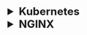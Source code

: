 <details >
 <summary style="font-size: x-large; font-weight: bold">Kubernetes</summary>

- Everything in Kubernetes are linked with '`labels`'.
- We create all service, pods, nodes etc with different command independently, but are linked using `Labels`

<details >
 <summary style="font-size: large; font-weight: bold">Theory</summary>

1.
![img_14.png](img_14.png)

2. Person manually configuring and deploying app

![img_15.png](img_15.png)

3. Most basic setup for Traditional Deployment

![img_16.png](img_16.png)

4.
![img_17.png](img_17.png)

5. Every application over here like Node.JS, Angular etc requires different environments.
   Hence causing Dependency Hell

![img_18.png](img_18.png)

6. VM Era

![img_19.png](img_19.png)

7. VM Types
    1. Bare Metal: Are mostly used by companies to optimized their hardware resource
    2. Hosted: Are normal oracle VM running a Linux VM

Dual boot is not an example of bare metal virtualization. Dual booting allows you to install and run two different operating systems on the same computer, but you can only use one at a time. Bare metal virtualization, also known as Type 1 virtualization, involves running a hypervisor directly on the hardware, allowing multiple operating systems (virtual machines) to run concurrently.
![img_20.png](img_20.png)

8.
Manual Configuration not required since we started using Jenkins to make it work
![img_21.png](img_21.png)

9. Containerization

![img_22.png](img_22.png)


> Can a Linux based container run on Windows OS ?
>
>Linux-based containers can run on a Windows host, but it requires virtualization. Docker Desktop for Windows utilizes a lightweight Linux virtual machine (VM) to run Linux containers, leveraging technologies like Hyper-V on Windows. This means the container doesn't directly interact with the Windows kernel, but rather with the kernel of the virtualized Linux environment.

10.
![img_23.png](img_23.png)


11. Docker (One of the most popular Container Runtime software)

Like `Jfrog` is `Registry` which hold all the images (like Alpine, NGINX etc), HELM charts, NPM Packages etc

- `Image` are like `Class` which does not take any memory but just the blue print.
- `Container` are the one which get instantiated using `Image`

![img_24.png](img_24.png)

`Dockerfile`

In first line we are first getting base image of a OS
```dockerfile
FROM jfrog.fkinternal.com/fk-base-images/nodejs:20.9.0-debian11.8

USER root

# Define the build argument
ARG BUILD_ENV

RUN echo "Asia/Kolkata" > /etc/timezone
RUN dpkg-reconfigure -f noninteractive tzdata

RUN echo "deb [trusted=yes] http://packages.reposvc-prod.fkcloud.in/repos/fk-config-service-confd/73 /" > /etc/apt/sources.list.d/confd.list

COPY ./confd/conf.d/fpg-ui.conf.toml /etc/confd/conf.d/fpg-ui.conf.toml
COPY ./confd/templates/fpg-ui.conf.tmpl /etc/confd/templates/fpg-ui.conf.tmpl

RUN sed -i "s/{{BUILD_ENV}}/$BUILD_ENV/g" /etc/confd/conf.d/fpg-ui.conf.toml

RUN apt-get update && \
	apt-get install -y --allow-unauthenticated \
	procps \
	lsof \ 
	sudo \
	apache2-utils \
	curl \
    sed \
	net-tools \
	vim \
	fk-config-service-confd \
	--no-install-recommends && \
	apt-get clean && \
	apt-get autoremove --yes && \
	rm -rf /var/lib/apt/lists/*

RUN groupadd -g 3000 fpg-ui && \
	adduser --gecos "FPG UI Dev" \
	--gid 3000 \
	--no-create-home \
	--shell /bin/bash \
	--disabled-login \
	--uid 3002 \
	fpg-ui-dev

RUN sudo usermod -aG sudo fpg-ui-dev

WORKDIR /app

RUN mkdir -p /home/fpg-ui-dev/.pm2 && \
	chown -R fpg-ui-dev:fpg-ui /home/fpg-ui-dev/.pm2

USER fpg-ui-dev

COPY  package-lock.json ./
COPY  node_modules ./node_modules/
COPY  --chown=fpg-ui-dev:fpg-ui package.json ./
COPY  --chown=fpg-ui-dev:fpg-ui conf ./conf
COPY  --chown=fpg-ui-dev:fpg-ui dist ./dist
COPY  --chown=fpg-ui-dev:fpg-ui ecosystem.json ./
COPY  --chown=fpg-ui-dev:fpg-ui init.sh ./init.sh
COPY --chown=fpg-ui-dev:fpg-ui confd ./confd

ENV PORT=8080 NODE_ENV=production

EXPOSE $PORT

RUN chmod 755 ./init.sh
CMD ./init.sh
```

12.

- Scalability is not full solved because we need to build each `container` one by one manually which tedious task

![img_26.png](img_26.png)

13.
![img_27.png](img_27.png)


14.

![img_28.png](img_28.png)

- Kubernetes act as **orchestrator** for all the `containers`
- Each `Node` has multiple `Pods`
- Only `Master Node` does not have any `Pods`. It has different set of service to manage all the `Worker Nodes`
- A `Pod` can contain multiple `Container`. But it is advised to keep one `Container` in one `Pod`
- We may want to run more than one `Container` which are called `SideCar` which has different services to support main container in a pod
- Kuberenete are not limited to Docker, it can run with other container runtime software
- In Master Node
    - `etcd`: It store Key Value pair
    - API Server: It is used to communicate with `kubelet` in worker Node. We use `kubectl` command to do this
- `Kubelet`: It is a manager for a single node

15.

- Calvin DC run on Bare Metal to make everything cost effective
  ![img_29.png](img_29.png)

16.
![img_31.png](img_31.png)


17.
![img_32.png](img_32.png)

#### Resources
https://collabnix.github.io/kubelabs/


-----
</details>

<details >
 <summary style="font-size: large; font-weight: bold">Anurag's Notes on Kubernetes</summary>

# Kubernetes Touch Base
![img_13.png](img_13.png)

This is a demo for app containerization and orchestration using Kubernetes with Docker as container runtime.

## Setup

Clone this repo to your workspace


```bash
cd k8-demo
```

Install Node Modules
```bash
npm i
```

## Running Locally
![local_flow](./assets/local_flow.png)

This app use port `3000` . Ensure no other process is using the port.

```bash
npm start
```

Go to http://localhost:3000. You should see the home page for the app.


## Containerisation

### Prequisite

- You should have [Rancher Desktop](https://rancherdesktop.io/) installed on your system. It's open-source application that provides all the essentials to work with containers and Kubernetes on the desktop
- Your private [docker hub](https://hub.docker.com/) account. Create a repo public or private.


### Dockerising the App
![docker_flow](./assets/docker_flow.png)

#### Build Image

We will use the Dockerfile to create docker image.

```bash
docker build .
```

This would create a Docker Image without any tag.

Add a tag using below command.

```bash
# Add the tag
docker tag {{imageId}} {{yourRepository}}:{{tag}}

# e.g. docker tag imageId anandanurag/k8-demo-repo:latest
```

```bash
# Verify the creation. You should see the image listed.

docker images | grep {{yourRepository}}

# e.g. docker images | grep anandanurag/k8-demo-repo
```

#### Create container

```bash
docker run -d -p {{hostMachinePort}}:{{containerPort}} --name {{containerName}} {{repository}}:{{tag}}

# e.g. docker run -d -p 8080:3000 --name docker-demo-container anandanurag/k8-demo-repo:latest
```

```bash
# Verify if container is running
docker ps | grep {{containerName}}

# e.g. docker ps | grep docker-demo-container
```

You should now be able to access you containerized app at http://localhost:8080. Instead of 8080, use your `{{containerPort}}`

#### Stop Container

```bash
docker stop {{containerName}}

# e.g. docker stop docker-demo-container
```

### Push Image to Dockerhub

#### Login to your Repo

```bash
docker login
```
Enter username and password

#### Push Image

```bash
docker push {{yourRepository}}:{{tag}}

# e.g. docker push imageId anandanurag/k8-demo-repo:latest
```
This will push your image to your personal repo in Dockerhub. The same image from dockerHub we will use for creating containers within Kubernetes cluster.

You may delete your local image
```bash
docker rmi {{yourRepository}}:{{tag}}

# e.g. docker rmi anandanurag/k8-demo-repo:latest
```

### Orchestration
![alt kubernetes_flow](./assets/kubernetes_flow.png)

#### List Node

```bash
kubectl get nodes -o wide
```

![alt text](assets/image.png)

You would see a single master node


#### Create a namespace

```bash
kubectl apply -f ./manifests/namespace.yaml

# check 
kubectl get ns | grep k8-demo-ns
```

#### Change cluster context

Set current context to above created namespace

```bash
kubectl config set-context --current --namespace=k8-demo-ns
```

#### Create a Pod

##### Prerequisite
If you have created private repo in github. This step is required. This creates a secret which would be used while pull images from the dockerhub.

```
kubectl create secret docker-registry regcred --docker-server={{registry_server}} --docker-username={{username}} --docker-password={{password}} --docker-email={{email}}
```
--docker-server=https://index.docker.io/v1

Apply Pod manifest file
```bash
kubectl apply -f ./manifests/pod.yaml

# check
kubectl get pods
```

#### Create a Service

A service is needed in order to access your Pods.

##### ClusterIP

```bash
kubectl apply -f ./manifests/service.yaml

# check
kubectl get svc | grep k8-demo-svc
```

By default, Kubernetes creates a service of type ClusterIP. Cluster IPs are by design accessible only within cluster. However, RD provides a way to proxy your Cluster IP using Port Forwarding.

![alt text](assets/port_forward.png)

You can assign any port e.g. 60718.

Now, you can visit your app at http://localhost:60718

![img_30.png](img_30.png)
We `curl` into the Pod to access service layer IP to see our Node.Js app running

##### NodePort

```bash
kubectl apply -f ./manifests/service-node-port.yaml
```
Get Node port of your NodePort
```bash
kubectl get svc | grep k8-demo-svc-np
```

Get External IP of your node
```bash
kubectl get nodes -o wide
```

Now your app should be accessible at `http://<EXTERNAL IP>:<NODE PORT>` e.g. http://192.168.1.11:30367

An external client can access an application deployed in Kubernetes by connecting to the external IP address of any worker node in the cluster and the assigned NodePort. For example, if a NodePort service is configured with nodePort: 31000 and a worker node has an external IP of 192.168.1.10, an external client could access the application by connecting to 192.168.1.10:31000

### Scaling

#### Deployment

Delete your old pods

```bash
kubectl delete pod k8-demo-pod
```

Apply deployment manifest to create pods with 3 replica sets
```bash
kubectl apply -f ./manifests/deployment.yaml 

#check
kubectl get deployment
```

### Sidecars

Sidecar containers are the secondary containers that run along with the main application container within the same Pod. These containers are used to enhance or to extend the functionality of the main application container by providing additional services, or functionality such as logging, monitoring, security, or data synchronization, without directly altering the primary application code.



Delete your old deployment
```bash
kubectl delete deployment k8-demo-deployment
```

```bash
kubectl apply -f ./manifests/pod-with-sidecar.yaml 
```

Exec to the Pod
```bash
kubectl exec -it k8-demo-pod -- sh

# Tail the Data being injected by the sidecar
tail -f /data/log.txt

# Exit
exit
```




----
</details>


- Good Resources:
    - https://collabnix.github.io/kubelabs/Kubernetes_Architecture.html
    - https://collabnix.github.io/kubelabs/
- Video: https://drive.google.com/file/d/1yKZjc-mhy5VRBaIic5MDf8-zg1b6WEeI/view?usp=sharing
- Repo: https://github.fkinternal.com/anurag-anand/k8-demo
<details >
 <summary style="font-size: large; font-weight: bold">Issues</summary>

You're getting the `ErrImagePull` status because your Kubernetes cluster cannot fetch the container image specified in your `pod.yaml` file.

Even though the image `anjaysahoofk/k8-demo-repo:latest` exists on your local machine's Docker daemon, your Kubernetes cluster (likely running in a separate environment like Rancher Desktop) can't access it directly from your host's image cache. It tries to pull the image from a remote registry (like Docker Hub) and fails.

---
## 🕵️‍♂️ Primary Causes and Solutions

Here are the most common reasons for this error and how to fix them:

### 1. Incorrect `imagePullPolicy`
For images with the `:latest` tag, the default `imagePullPolicy` is `Always`. This forces Kubernetes to try and download the image from the remote repository every time, even if a version is cached within the cluster.

* **Solution:** Change the pull policy to `IfNotPresent`. This tells Kubernetes to use a locally cached image within the cluster if it exists, and only pull from the remote registry if it doesn't.

  **Update your `pod.yaml`:**
    ```yaml
    apiVersion: v1
    kind: Pod
    metadata:
      name: k8-demo-pod
      namespace: k8-demo-ns
      labels:
        app: k8-demo
    spec:
      containers:
      - name: k8-demo-container
        image: anjaysahoofk/k8-demo-repo:latest
        imagePullPolicy: IfNotPresent # <-- Add this line
        ports:
        - containerPort: 3000
      imagePullSecrets:
      - name: regcred
    ```

### 2. Private Repository Secret Issue 🔑
Your `pod.yaml` specifies `imagePullSecrets: - name: regcred`. This implies the image is in a private repository. The `ErrImagePull` can occur if:
* The secret `regcred` does not exist in the same namespace as the pod (`k8-demo-ns`).
* The credentials within the `regcred` secret are incorrect or have expired.

* **Solution:**
    1.  First, run `kubectl describe pod k8-demo-pod -n k8-demo-ns`. The output at the bottom, in the `Events` section, will give a more detailed error message, often explicitly stating if the secret is missing or invalid.
    2.  Verify the secret exists in the correct namespace:
        ```bash
        kubectl get secret regcred -n k8-demo-ns
        ```
    3.  If the image is public, you can remove the `imagePullSecrets` section entirely.

### 3. Image Not Available to the Cluster Environment 📦
Local Kubernetes tools like Rancher Desktop or Minikube use their own container runtime environment, which is separate from your host machine's Docker. The image needs to be loaded into the cluster's internal cache.

* **Solution (for Rancher Desktop):** You can use `nerdctl` (which is included with Rancher Desktop) to load your locally built image into the cluster's context.
    ```bash
    nerdctl --namespace k8s.io image load < my_image.tar
    ```
  *First, you would save your Docker image to a `.tar` file using `docker save anjaysahoofk/k8-demo-repo:latest -o my_image.tar`.*

However, **the simplest and most common fix is to adjust the `imagePullPolicy` as described in the first point.**

-----

Helm Chart Explanation: https://www.youtube.com/watch?v=fy8SHvNZGeE
![img.png](img.png)
</details>

-----
</details>


<details >
 <summary style="font-size: x-large; font-weight: bold">NGINX</summary>

1. https://youtu.be/JKxlsvZXG7c?si=upDb_M6nWsdKXJ7J
2. https://www.youtube.com/watch?v=I6dpN0geIb4

-----
</details>

